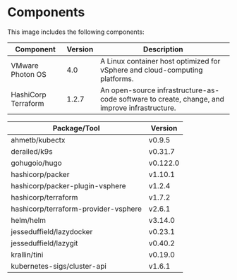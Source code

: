 # Components

This image includes the following components:

| Component                        | Version | Description                                                                                              |
|----------------------------------|---------|----------------------------------------------------------------------------------------------------------|
| VMware Photon OS                 | 4.0     | A Linux container host optimized for vSphere and cloud-computing platforms.                              |
| HashiCorp Terraform              | 1.2.7   | An open-source infrastructure-as-code software  to create, change, and improve infrastructure.           |

| Package/Tool                         | Version  |
|--------------------------------------|----------|
| ahmetb/kubectx                       | v0.9.5   |
| derailed/k9s                         | v0.31.7  |
| gohugoio/hugo                        | v0.122.0 |
| hashicorp/packer                     | v1.10.1  |
| hashicorp/packer-plugin-vsphere      | v1.2.4   |
| hashicorp/terraform                  | v1.7.2   |
| hashicorp/terraform-provider-vsphere | v2.6.1   |
| helm/helm                            | v3.14.0  |
| jesseduffield/lazydocker             | v0.23.1  |
| jesseduffield/lazygit                | v0.40.2  |
| krallin/tini                         | v0.19.0  |
| kubernetes-sigs/cluster-api          | v1.6.1   |
